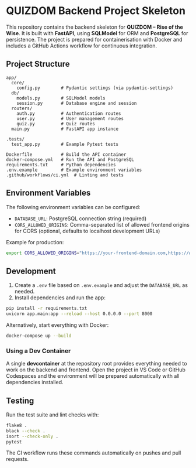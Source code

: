 # QUIZDOM Backend Project Skeleton

This repository contains the backend skeleton for **QUIZDOM – Rise of the Wise**. It is built with **FastAPI**, using **SQLModel** for ORM and **PostgreSQL** for persistence. The project is prepared for containerisation with Docker and includes a GitHub Actions workflow for continuous integration.

## Project Structure

```
app/
  core/
    config.py        # Pydantic settings (via pydantic-settings)
  db/
    models.py        # SQLModel models
    session.py       # Database engine and session
  routers/
    auth.py          # Authentication routes
    user.py          # User management routes
    quiz.py          # Quiz routes
  main.py            # FastAPI app instance

.tests/
  test_app.py        # Example Pytest tests

Dockerfile           # Build the API container
docker-compose.yml   # Run the API and PostgreSQL
requirements.txt     # Python dependencies
.env.example         # Example environment variables
.github/workflows/ci.yml  # Linting and tests
```

## Environment Variables

The following environment variables can be configured:

- `DATABASE_URL`: PostgreSQL connection string (required)
- `CORS_ALLOWED_ORIGINS`: Comma-separated list of allowed frontend origins for CORS (optional, defaults to localhost development URLs)

Example for production:
```bash
export CORS_ALLOWED_ORIGINS="https://your-frontend-domain.com,https://www.your-frontend-domain.com"
```

## Development

1. Create a `.env` file based on `.env.example` and adjust the `DATABASE_URL` as needed.
2. Install dependencies and run the app:

```bash
pip install -r requirements.txt
uvicorn app.main:app --reload --host 0.0.0.0 --port 8000
```

Alternatively, start everything with Docker:

```bash
docker-compose up --build
```

### Using a Dev Container

A single **devcontainer** at the repository root provides everything needed to
work on the backend and frontend. Open the project in VS Code or GitHub
Codespaces and the environment will be prepared automatically with all
dependencies installed.

## Testing

Run the test suite and lint checks with:

```bash
flake8 .
black --check .
isort --check-only .
pytest
```

The CI workflow runs these commands automatically on pushes and pull requests.
